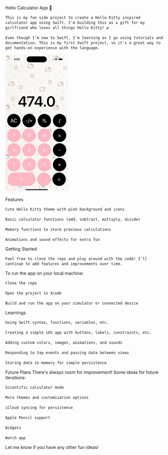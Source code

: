 Hello Calculator App 📱

    This is my fun side project to create a Hello Kitty inspired calculator app using Swift. I'm building this as a gift for my girlfriend who loves all things Hello Kitty! 💕

    Even though I'm new to Swift, I'm learning as I go using tutorials and documentation. This is my first Swift project, so it's a great way to get hands-on experience with the language.

<img src="hellocalc.png" alt="App screenshot" width="200">

Features

    Cute Hello Kitty theme with pink background and icons
    
    Basic calculator functions (add, subtract, multiply, divide)
    
    Memory functions to store previous calculations
    
    Animations and sound effects for extra fun
    
Getting Started
    
    Feel free to clone the repo and play around with the code! I'll continue to add features and improvements over time.

To run the app on your local machine:

    Clone the repo
    
    Open the project in Xcode

    Build and run the app on your simulator or connected device

Learnings

    Using Swift syntax, functions, variables, etc.
    
    Creating a simple iOS app with buttons, labels, constraints, etc.

    Adding custom colors, images, animations, and sounds

    Responding to tap events and passing data between views

    Storing data in memory for simple persistence

Future Plans
There's always room for improvement! Some ideas for future iterations:

    Scientific calculator mode
    
    More themes and customization options

    iCloud syncing for persistence

    Apple Pencil support

    Widgets

    Watch app

Let me know if you have any other fun ideas!
